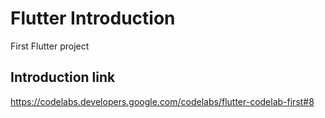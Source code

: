 # Flutter Introduction

First Flutter project

## Introduction link

https://codelabs.developers.google.com/codelabs/flutter-codelab-first#8
